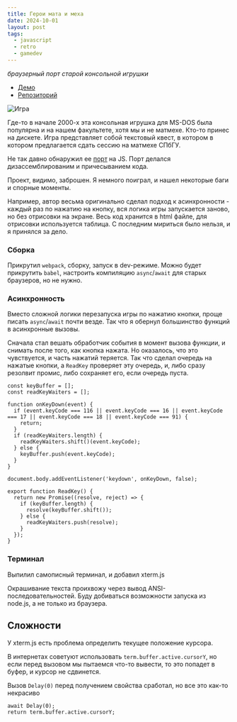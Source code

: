 ```yaml
---
title: Герои мата и меха
date: 2024-10-01
layout: post
tags:
  - javascript
  - retro
  - gamedev
---
```


*браузерный порт старой консольной игрушки*

- [Демо](/demo/mmheroes/)
- [Репозиторий](https://github.com/esix/mmheroes)

![Игра](gameplay.png)

<!--more-->

Где-то в начале 2000-х эта консольная игрушка для MS-DOS была популярна и на нашем факультете, хотя 
мы и не матмехе. Кто-то принес на дискете. Игра представляет собой текстовый квест, в котором в котором 
предлагается сдать сессию на матмехе СПбГУ.

Не так давно обнаружил ее [порт](https://github.com/sharpden/mmheroes) на JS. Порт делался дизассемблированим
и причесыванием кода.

Проект, видимо, заброшен. Я немного поиграл, и нашел некоторые баги и спорные моменты.

Например, автор весьма оригинально сделал подход к асинхронности - каждый раз по нажатию на кнопку, вся логика
игры запускается заново, но без отрисовки на экране. Весь код хранится в html файле, для отрисовки используется
таблица. С последним мириться было нельзя, и я принялся за дело.

### Сборка

Прикрутил `webpack`, сборку, запуск в dev-режиме. Можно будет прикрутить `babel`, настроить компиляцию 
`async`/`await` для старых браузеров, но не нужно.

### Асинхронность

Вместо сложной логики перезапуска игры по нажатию кнопки, проще писать `async`/`await` почти везде. Так что я обернул 
большинство функций в асинхронные вызовы. 

Сначала стал вешать обработчик события в момент вызова функции, и снимать после того, как кнопка нажата. Но оказалось,
что это чувствуется, и часть нажатий теряется. Так что сделал очередь на нажатые кнопки, а `ReadKey` проверяет эту очередь,
и, либо сразу резолвит промис, либо сохраняет его, если очередь пуста.

```
const keyBuffer = [];
const readKeyWaiters = [];

function onKeyDown(event) {
  if (event.keyCode === 116 || event.keyCode === 16 || event.keyCode === 17 || event.keyCode === 18 || event.keyCode === 91) {
    return;
  }
  if (readKeyWaiters.length) {
    readKeyWaiters.shift()(event.keyCode);
  } else {
    keyBuffer.push(event.keyCode);
  }
}

document.body.addEventListener('keydown', onKeyDown, false);

export function ReadKey() {
  return new Promise((resolve, reject) => {
    if (keyBuffer.length) {
      resolve(keyBuffer.shift());
    } else {
      readKeyWaiters.push(resolve);
    }
  });
}
```

### Терминал

Выпилил самописный терминал, и добавил xterm.js

Окрашивание текста проихвожу через вывод ANSI-последовательностей. Буду добиваться возможности запуска из node.js, 
а не только из браузера.



## Сложности

У xterm.js есть проблема определить текущее положение курсора.

В интернетах советуют использовать `term.buffer.active.cursorY`, но если перед вызовом мы пытаемся что-то вывести,
то это попадет в буфер, и курсор не сдвинется.

Вызов `Delay(0)` перед получением свойства сработал, но все это как-то некрасиво

```
await Delay(0);
return term.buffer.active.cursorY;
```
